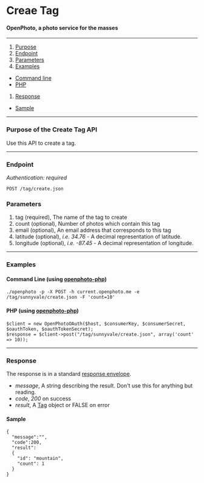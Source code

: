 Creae Tag
=======================
#### OpenPhoto, a photo service for the masses

----------------------------------------

1. [Purpose][purpose]
1. [Endpoint][endpoint]
1. [Parameters][parameters]
1. [Examples][examples]
  * [Command line][example-cli]
  * [PHP][example-php]
1. [Response][response]
  * [Sample][sample]

----------------------------------------

<a name="purpose"></a>
### Purpose of the Create Tag API

Use this API to create a tag.

----------------------------------------

<a name="endpoint"></a>
### Endpoint

_Authentication: required_

    POST /tag/create.json

<a name="parameters"></a>
### Parameters

1.  tag (required), The name of the tag to create
1.  count (optional), Number of photos which contain this tag
1.  email (optional), An email address that corresponds to this tag
1.  latitude (optional), _i.e. 34.76_ - A decimal representation of latitude.
1.  longitude (optional), _i.e. -87.45_ - A decimal representation of longitude.

----------------------------------------

<a name="examples"></a>
### Examples

<a name="example-cli"></a>
#### Command Line (using [openphoto-php][openphoto-php])

    ./openphoto -p -X POST -h current.openphoto.me -e /tag/sunnyvale/create.json -F 'count=10'

<a name="example-php"></a>
#### PHP (using [openphoto-php][openphoto-php])

    $client = new OpenPhotoOAuth($host, $consumerKey, $consumerSecret, $oauthToken, $oauthTokenSecret);
    $response = $client->post("/tag/sunnyvale/create.json", array('count' => 10));

----------------------------------------

<a name="response"></a>
### Response

The response is in a standard [response envelope](http://theopenphotoproject.org/documentation/api/Envelope).

* _message_, A string describing the result. Don't use this for anything but reading.
* _code_, _200_ on success
* _result_, A [Tag][Tag] object or FALSE on error

<a name="sample"></a>
#### Sample

    {
      "message":"",
      "code":200,
      "result":
      {
        "id": "mountain",
        "count": 1
      }
    }


[Tag]: ../schemas/Tag.markdown
[purpose]: #purpose
[endpoint]: #endpoint
[parameters]: #parameters
[examples]: #examples
[example-cli]: #example-cli
[example-php]: #example-php
[response]: #response
[sample]: #sample
[openphoto-php]: https://github.com/openphoto/openphoto-php

